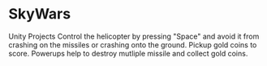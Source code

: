 # SkyWars
Unity Projects
Control the helicopter by pressing "Space" and avoid it from crashing on the missiles or crashing onto the ground. Pickup gold coins to score. Powerups help to destroy mutliple missile and collect gold coins.
